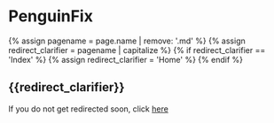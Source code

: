# PenguinFix

{% assign pagename = page.name | remove: '.md' %}
{% assign redirect_clarifier = pagename | capitalize %}
{% if redirect_clarifier == 'Index' %}
  {% assign redirect_clarifier = 'Home' %}
{% endif %}

## {{redirect_clarifier}}

If you do not get redirected soon, click [here](https://www.modrinth.com/mod/{{pagename}})

<script type="text/javascript">
  setTimeout(() => window.location.replace(document.querySelector('a').href), 3 * 1000);
</script>